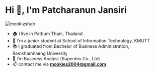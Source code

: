 <h1 align="left">Hi 👋, I'm Patcharanun Jansiri</h1>
<p align="left"> <img src="https://komarev.com/ghpvc/?username=mookizshub&label=Profile%20views&color=0e75b6&style=flat" alt="mookizshub" /> </p>

- 🏠 I live in Pathum Thani, Thailand
- 📖 I'm a junior student at School of Information Technology, KMUTT
- 📚 I graduated from Bachelor of Business Administration, Ramkhamhaeng University
- 🔭 I’m Business Analyst (Superdev Co., Ltd)
- 📫 contact me via **mookies2004@gmail.com**





